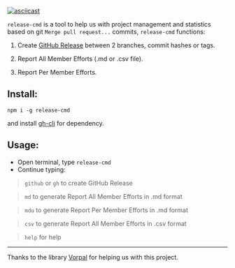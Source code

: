 
[![asciicast](https://asciinema.org/a/whfVGGWZlXwsQVxJePrjDT3dr.svg)](https://asciinema.org/a/whfVGGWZlXwsQVxJePrjDT3dr)

`release-cmd` is a tool to help us with project management and statistics based on git `Merge pull request...`
commits, `release-cmd` functions:

1. Create [GitHub Release](https://docs.github.com/en/repositories/releasing-projects-on-github/managing-releases-in-a-repository)
between 2 branches, commit hashes or tags.

2. Report All Member Efforts (.md or .csv file).

3. Report Per Member Efforts.

## Install:
```shell
npm i -g release-cmd
```

and install [gh-cli](https://cli.github.com/) for dependency.

## Usage:

- Open terminal, type `release-cmd`
- Continue typing:

> `github` or `gh` to create GitHub Release

> `md` to generate Report All Member Efforts in .md format

> `mdu` to generate Report Per Member Efforts in .md format

> `csv` to generate Report All Member Efforts in .csv format

> `help` for help

---

Thanks to the library [Vorpal](https://github.com/dthree/vorpal) for helping us with this project.

